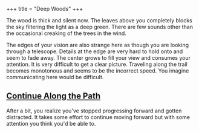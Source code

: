 +++
title = "Deep Woods"
+++

The wood is thick and silent now. The leaves above you
completely blocks the sky filtering the light as a deep
green. There are few sounds other than the occasional
creaking of the trees in the wind. 

The edges of your vision are also strange here as though you
are looking through a telescope. Details at the edge are
very hard to hold onto and seem to fade away. The center
grows to fill your view and consumes your attention. It is
very difficult to get a clear picture. Traveling along the
trail becomes monotonous and seems to be the incorrect
speed. You imagine communicating here would be difficult.

## [Continue Along the Path](@/woods.md)
After a bit, you realize you've stopped progressing forward
and gotten distracted. It takes some effort to continue
moving forward but with some attention you think you'd be
able to.
